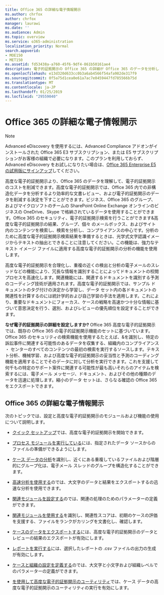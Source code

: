 ```yaml
---
title: Office 365 の詳細な電子情報開示
ms.author: chrfox
author: chrfox
manager: laurawi
ms.date: ''
ms.audience: Admin
ms.topic: overview
ms.service: o365-administration
localization_priority: Normal
search.appverid:
- MOE150
- MET150
ms.assetid: fd53438a-a760-45f6-9df4-861b50161ae4
description: 電子的証拠開示の Office 365 の詳細が Office 365 のデータを分析し、ドキュメントのレビューを効率化し、効率的な電子的証拠開示の決定を下す場合どのように役立つか説明します。
ms.openlocfilehash: e13d320d633cc0b3a6ab4566f54afa982de317f9
ms.sourcegitcommit: 0f5a75d1cea0e61a7ac7e0459447fd785566b75d
ms.translationtype: MT
ms.contentlocale: ja-JP
ms.lasthandoff: 01/25/2019
ms.locfileid: "29559040"
---
```

# <a name="office-365-advanced-ediscovery"></a>Office 365 の詳細な電子情報開示

> [!NOTE]
> Advanced eDiscovery を使用するには、Advanced Compliance アドオンがインストールされた Office 365 E3 サブスクリプション、または E5 サブスクリプションがお客様の組織で必要になります。このプランを利用しておらず、Advanced eDiscovery をお試しになりたい場合は、[Office 365 Enterprise E5 の試用版にサインアップ](https://go.microsoft.com/fwlink/p/?LinkID=698279)してください。 
  
高度な電子的証拠開示より、Office 365 のデータを理解して、電子的証拠開示のコストを削減できます。高度な電子的証拠開示では、Office 365 内での非構造化データを分析するより効率的な文書レビュー、および電子的証拠開示のデータを削減する決定を下すことができます。ビジネス、Office 365 のグループ、およびマイクロソフトのチームの SharePoint Online Exchange オンラインのビジネスの OneDrive、Skype で格納されているデータを使用することができます。Office 365 のセキュリティ、電子的証拠開示検索を行うことができます&amp;高度な電子的証拠開示の結果、グループ、個々 のメールボックス、およびサイト内のコンテンツを検索し、検索を分析し、コンプライアンスの中心です。分析のために高度な電子的証拠開示検索結果を準備するときは、光学式文字認識イメージからテキストの抽出とできることに注意してください。この機能は、強力なテキスト イメージ ファイルに適用する高度な電子的証拠開示の分析の機能を使用します。
  
高度な電子的証拠開示を合理化し、重複の近くの検出と分析の電子メールのスレッドなどの機能により、冗長な情報を識別することによってドキュメントの校閲プロセスを高速化します。関連機能には、関連するドキュメントを識別する予測のコーディング技術が適用されます。高度な電子的証拠開示では、サンプル ドキュメントのタグ付けの決定から学習し、データ セット内の各ドキュメントの関連性を計算するのには統計学的および自己学習の手法を適用します。これにより、重要なドキュメントにフォーカス、ケースの戦略を高速かつ十分な情報に基づいて意思決定を行う、選別、およびレビューの優先順位を設定することができます。
  
 **なぜ電子的証拠開示の詳細を設定しますか?** Office 365 高度な電子的証拠開示では、既存の Office 365 の電子的証拠開示機能のセットに基づいています。Office 365 のセキュリティの検索機能を使用するたとえば、&amp;を識別し、特定の訴訟事件に関連する可能性のあるデータを収集する、組織内のコンプライアンス ・ センターのすべてのコンテンツの最初の検索を実行するソースします。テキスト分析、機械学習、および高度な電子的証拠開示の妥当性と予測のコーディング機能を適用することでそのデータに対して分析を実行できます。これを支援して何千もの特定のサポート案件に関連する可能性が最も高いそれらのアイテムを検索するには、電子メール メッセージ、ドキュメント、およびその他の種類のデータを迅速に処理します。縮小のデータ セットは、さらなる確認の Office 365 をエクスポートできます。 
  
## <a name="office-365-advanced-ediscovery"></a>Office 365 の詳細な電子情報開示

次のトピックでは、設定と高度な電子的証拠開示のモジュールおよび機能の使用について説明します。
  
- [クイック セットアップ](quick-setup-for-advanced-ediscovery.md)では、高度な電子的証拠開示を開始できます。 
    
- [プロセス モジュールを実行している](run-the-process-module-in-advanced-ediscovery.md)には、指定されたデータ ソースからのファイルの準備ができるようにします。 
    
- [ケース データの分析](analyze-case-data-with-advanced-ediscovery.md)を識別し、近くにある重複しているファイルおよび階層的にグループ化は、電子メール スレッドのグループを構造化することができます。 

- [高速分析を使用する](use-express-analysis-in-advanced-ediscovery.md)のでは、大文字のデータと結果をエクスポートするの迅速な分析を使用できます。 
    
- [関連モジュールを設定する](manage-relevance-setup-in-advanced-ediscovery.md)のでは、関連の処理のためのパラメーターの定義ができます。 
    
- [関連モジュールを使用する](use-relevance-in-advanced-ediscovery.md)を識別し、関連性スコアは、初期のケースの評価を支援する、ファイルをランクがカリングを文書化し、確認します。 
    
- [ケースのデータをエクスポートする](export-case-data-in-advanced-ediscovery.md)には、高度な電子的証拠開示のデータとレビューの結果のエクスポートが有効にします。 
    
- [レポートを実行する](run-reports-in-advanced-ediscovery.md)には、選択したレポートの .csv ファイルの出力の生成が有効にします。 
    
- [ケースと組織の設定を定義する](define-case-and-tenant-settings-in-advanced-ediscovery.md)のでは、大文字と小文字および組織レベルでのパラメーターの定義ができます。 
    
- [を使用して高度な電子的証拠開示のユーティリティ](use-advanced-ediscovery-utilities.md)では、ケース データの高度な電子的証拠開示のユーティリティの実行を有効にします。 
